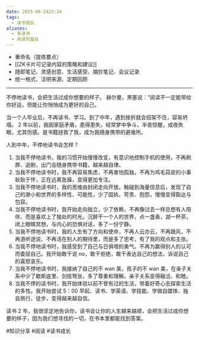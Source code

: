 ```yaml
---
date: 2025-06-2423:24
tags:
  - 读书成长
aliases:
  - 多读书
  - 阅读的益处
---
```

- 重命名（提炼要点）
- [[ZK卡片可记录内容的策略和建议]]
- 随即笔记、灵感创意、生活感受、摘抄笔记、会议记录
- 统一格式、注明来源、定期回顾
---
不停地读书，会把生活过成你想要的样子。
赫尔曼，黑塞说：“阅读不一定能带给你好运，但能让你悄悄成为更好的自己。

当一个人毕业后，不再读书、学习。到了中年，遇到挫折就会招架不住，容易坍塌。
2 年以前，我因家庭矛盾，患得患失，经常梦中争斗，半夜惊醒，成夜失眠，尤其伤感。是书籍拯救了我，成为我随身携带的避难所。

人到中年，不停地读书会怎样？

1. 当我不停地读书，我的习惯开始慢慢改变，有意识地控制手机的使用，不再刷屏、追剧，出门会随身携带书籍，越来越自律。
2. 当我不停地读书时，我不再容易焦虑，不再害怕孤独，不再为鸡毛蒜皮的小事耿耿于怀，正在远离急躁，变得更加专注。 
3. 当我不停地读书时，我的思维由封闭走向开放。触碰到海量信息后，发现了自己的渺小和世界的多样性、可能性，少了固执、苛责、抱怨，慢慢变得豁达与包容。 
4. 当我不停地读书时，我开始走向独立，少了依赖，不再像过去一样总想有人陪伴、而是喜欢上了独处的时光。沉醉干一个人的世界，点一盏香，湖一杯茶，闭上眼睛冥想，与内心的恐惧对话，多了一份宁静。 
5. 当我不停地读书时，我的人生有了方向和使命，不再人云亦云，不再跟风，不再道听途说、不再活在别人的期待里，而是多了思考，有了我的观点和主张。 
6. 当我不停地读书时，我感受到了自己与日俱增的勇气。不再为赢得别人的认可而委屈自己。我开始敢干说 no，敢干拒绝，敢干表达自己的想法，诉说自己的喜怒哀乐。 
7. 当我不停地读书时，我接纳了自己的不 wan 美，孩子的不 wan 美，在亲子关系中少了歇斯底里、剑拔弩张，多了尊重和理解。亲子关系变得融洽、和睦。 
8. 当我不停的读书时，我开始体验以前不曾有过的生活，带着好奇心去探索生活的多性。我开始尝试 5：00 早起、读书、学英语、学技能、学做自媒体、独自旅行、徒步，变得越来越自信。

读书 2 年，我很坚定地告诉你，读书会让你的人生越来越顺，会把生活过成你想要的样子，因为我们想寻找的一切，在书本里都能找到答案。

#知识分享 #阅读 #读书成长
